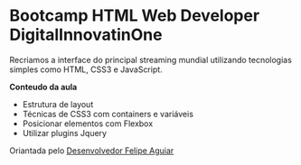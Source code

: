 # Bootcamp HTML Web Developer DigitalInnovatinOne

Recriamos a interface do principal streaming mundial utilizando tecnologias simples como HTML, CSS3 e JavaScript. 

**Conteudo da aula**
* Estrutura de layout
* Técnicas de CSS3 com containers e variáveis
* Posicionar elementos com Flexbox
* Utilizar plugins Jquery 

Oriantada pelo [Desenvolvedor Felipe Aguiar](https://www.linkedin.com/in/felipe-aguiar-047/)

